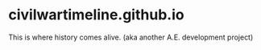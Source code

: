 # civilwartimeline.github.io
This is where history comes alive. (aka another A.E. development project)
